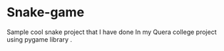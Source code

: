 # Snake-game
Sample cool snake project that I have done  In my Quera college project using pygame library . 

